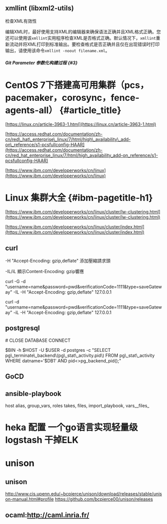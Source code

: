 ## xmllint \(libxml2-utils\)

检查XML有效性

编辑XML时，最好使用支持XML的编辑器来确保语法正确并且XML格式正确。您还可以使用该`xmllint`实用程序检查XML是否格式正确。默认情况下，`xmllint`重新流动并将XML打印到标准输出。要检查格式是否正确并且仅在出现错误时打印输出，请使用该命令`xmllint -noout filename.xml`。

##### Git Parameter 参数化构建过程 {#3}

# CentOS 7下搭建高可用集群（pcs，pacemaker，corosync，fence-agents-all） {#article_title}

[https://linux.cn/article-3963-1.html](https://linux.cn/article-3963-1.html)

[https://access.redhat.com/documentation/zh-cn/red\_hat\_enterprise\_linux/7/html/high\_availability\_add-on\_reference/s1-pcsfullconfig-HAAR](https://access.redhat.com/documentation/zh-cn/red_hat_enterprise_linux/7/html/high_availability_add-on_reference/s1-pcsfullconfig-HAAR)

[https://www.ibm.com/developerworks/cn/linux](https://www.ibm.com/developerworks/cn/linux)

# Linux 集群大全 {#ibm-pagetitle-h1}

[https://www.ibm.com/developerworks/cn/linux/cluster/lw-clustering.html](https://www.ibm.com/developerworks/cn/linux/cluster/lw-clustering.html)

[https://www.ibm.com/developerworks/cn/linux/cluster/index.html](https://www.ibm.com/developerworks/cn/linux/cluster/index.html)

## curl

-H "Accept-Encoding: gzip,deflate" 添加壓縮請求頭

-IL/iL  顯示Content-Encoding: gzip響應

curl -G -d "username=name&password=pwd&verificationCode=1111&type=saveGateway" -IL -H "Accept-Encoding: gzip,deflate" 127.0.0.1

curl -d "username=name&password=pwd&verificationCode=1111&type=saveGateway" -iL -H "Accept-Encoding: gzip,deflate" 127.0.0.1

## postgresql

\# CLOSE DATABASE CONNECT

$BIN -h $HOST -U $USER -d postgres -c "SELECT pg\_terminate\_backend\(pg\_stat\_activity.pid\) FROM pg\_stat\_activity WHERE datname='$DB1' AND pid&lt;&gt;pg\_backend\_pid\(\);"

## GoCD

## ansible-playbook

host alias, group_vars, roles takes, files, import\_playbook, vars\_\_files\_

# heka 配置 一个go语言实现轻量级logstash 干掉ELK

# unison
## unison
http://www.cis.upenn.edu/~bcpierce/unison/download/releases/stable/unison-manual.html#profile
https://github.com/bcpierce00/unison/releases
## ocaml:http://caml.inria.fr/


